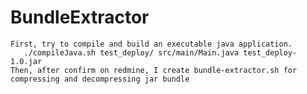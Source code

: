 BundleExtractor
===============
	First, try to compile and build an executable java application.  
       ./compileJava.sh test_deploy/ src/main/Main.java test_deploy-1.0.jar  
    Then, after confirm on redmine, I create bundle-extractor.sh for compressing and decompressing jar bundle  

